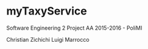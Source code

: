 # myTaxyService
Software Engineering 2 Project AA 2015-2016 - PoliMI

Christian Zichichi
Luigi Marrocco
